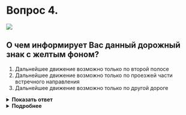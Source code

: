 # Вопрос 4.

![](https://s.drom.ru/i24227/pdd/tickets/2016/1542608949.jpg)

## О чем информирует Вас данный дорожный знак с желтым фоном?

1. Дальнейшее движение возможно только по второй полосе
2. Дальнейшее движение возможно только по проезжей части встречного направления
3. Дальнейшее движение возможно только по другой дороге

<details>
<summary><b>Показать ответ</b></summary>
Правильный ответ: 2
</details>
<details>
<summary><b>Подробнее</b></summary>
Знак 6.19.1 «Предварительный указатель перестроения на другую проезжую часть» указывает направление объезда, закрытого для движения участка проезжей части на дороге с разделительной полосой. Жёлтый фон знака обозначает, что объезд временный.
(«Дорожные знаки»)
</details>